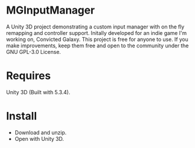 # MGInputManager
A Unity 3D project demonstrating a custom input manager with on the fly remapping and controller support. Initally developed for an indie game I'm working on, Convicted Galaxy. This project is free for anyone to use. If you make improvements, keep them free and open to the community under the GNU GPL-3.0 License.

# Requires
Unity 3D (Built with 5.3.4).

# Install
- Download and unzip.
- Open with Unity 3D.
